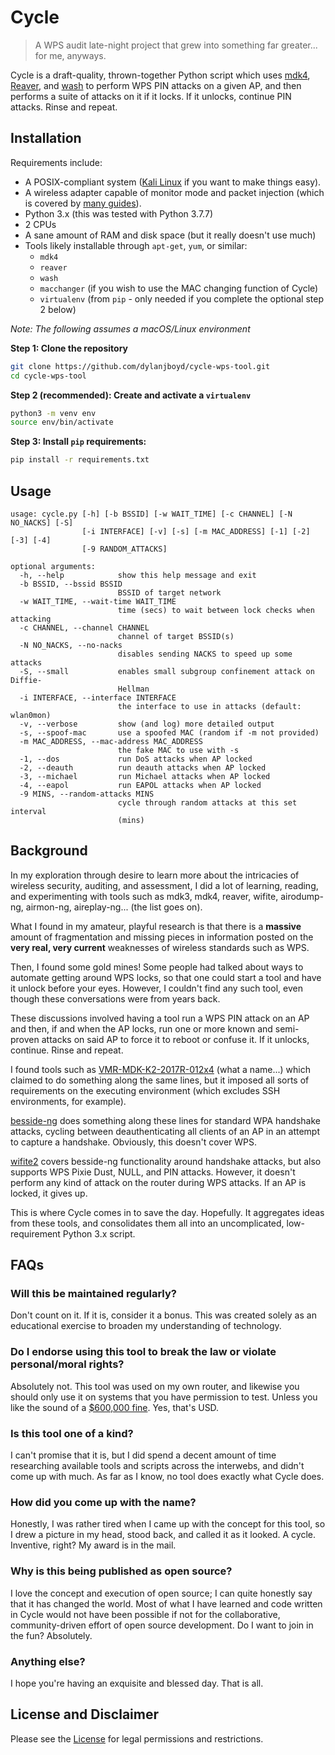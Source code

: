 # Cycle

> A WPS audit late-night project that grew into something far greater... for me, anyways.

Cycle is a draft-quality, thrown-together Python script which uses [mdk4](https://github.com/aircrack-ng/mdk4), [Reaver](https://github.com/t6x/reaver-wps-fork-t6x), and [wash](https://github.com/t6x/reaver-wps-fork-t6x#wash-usage) to perform WPS PIN attacks on a given AP, and then performs a suite of attacks on it if it locks. If it unlocks, continue PIN attacks. Rinse and repeat.

## Installation

Requirements include:

- A POSIX-compliant system ([Kali Linux](https://www.kali.org) if you want to make things easy).
- A wireless adapter capable of monitor mode and packet injection (which is covered by [many guides](https://kennyvn.com/best-wireless-adapters-kali-linux/)).
- Python 3.x (this was tested with Python 3.7.7)
- 2 CPUs
- A sane amount of RAM and disk space (but it really doesn't use much)
- Tools likely installable through `apt-get`, `yum`, or similar:
    - `mdk4`
    - `reaver`
    - `wash`
    - `macchanger` (if you wish to use the MAC changing function of Cycle)
    - `virtualenv` (from `pip` - only needed if you complete the optional step 2 below)

*Note: The following assumes a macOS/Linux environment*

**Step 1: Clone the repository**

```bash
git clone https://github.com/dylanjboyd/cycle-wps-tool.git
cd cycle-wps-tool
```

**Step 2 (recommended): Create and activate a `virtualenv`**

```bash
python3 -m venv env
source env/bin/activate
```

**Step 3: Install `pip` requirements:**

```bash
pip install -r requirements.txt
```

## Usage

```
usage: cycle.py [-h] [-b BSSID] [-w WAIT_TIME] [-c CHANNEL] [-N NO_NACKS] [-S]
                [-i INTERFACE] [-v] [-s] [-m MAC_ADDRESS] [-1] [-2] [-3] [-4]
                [-9 RANDOM_ATTACKS]

optional arguments:
  -h, --help            show this help message and exit
  -b BSSID, --bssid BSSID
                        BSSID of target network
  -w WAIT_TIME, --wait-time WAIT_TIME
                        time (secs) to wait between lock checks when attacking
  -c CHANNEL, --channel CHANNEL
                        channel of target BSSID(s)
  -N NO_NACKS, --no-nacks
                        disables sending NACKS to speed up some attacks
  -S, --small           enables small subgroup confinement attack on Diffie-
                        Hellman
  -i INTERFACE, --interface INTERFACE
                        the interface to use in attacks (default: wlan0mon)
  -v, --verbose         show (and log) more detailed output
  -s, --spoof-mac       use a spoofed MAC (random if -m not provided)
  -m MAC_ADDRESS, --mac-address MAC_ADDRESS
                        the fake MAC to use with -s
  -1, --dos             run DoS attacks when AP locked
  -2, --deauth          run deauth attacks when AP locked
  -3, --michael         run Michael attacks when AP locked
  -4, --eapol           run EAPOL attacks when AP locked
  -9 MINS, --random-attacks MINS
                        cycle through random attacks at this set interval
                        (mins)
```

## Background

In my exploration through desire to learn more about the intricacies of wireless security, auditing, and assessment, I did a lot of learning, reading, and experimenting with tools such as mdk3, mdk4, reaver, wifite, airodump-ng, airmon-ng, aireplay-ng... (the list goes on).

What I found in my amateur, playful research is that there is a **massive** amount of fragmentation and missing pieces in information posted on the **very real, very current** weaknesses of wireless standards such as WPS.

Then, I found some gold mines! Some people had talked about ways to automate getting around WPS locks, so that one could start a tool and have it unlock before your eyes. However, I couldn't find any such tool, even though these conversations were from years back.

These discussions involved having a tool run a WPS PIN attack on an AP and then, if and when the AP locks, run one or more known and semi-proven attacks on said AP to force it to reboot or confuse it. If it unlocks, continue. Rinse and repeat.

I found tools such as [VMR-MDK-K2-2017R-012x4](https://github.com/chunkingz/VMR-MDK-K2-2017R-012x4) (what a name...) which claimed to do something along the same lines, but it imposed all sorts of requirements on the executing environment (which excludes SSH environments, for example).

[besside-ng](https://www.aircrack-ng.org/doku.php?id=besside-ng) does something along these lines for standard WPA handshake attacks, cycling between deauthenticating all clients of an AP in an attempt to capture a handshake. Obviously, this doesn't cover WPS.

[wifite2](https://github.com/derv82/wifite2) covers besside-ng functionality around handshake attacks, but also supports WPS Pixie Dust, NULL, and PIN attacks. However, it doesn't perform any kind of attack on the router during WPS attacks. If an AP is locked, it gives up.

This is where Cycle comes in to save the day. Hopefully. It aggregates ideas from these tools, and consolidates them all into an uncomplicated, low-requirement Python 3.x script.

## FAQs

### Will this be maintained regularly?

Don't count on it. If it is, consider it a bonus. This was created solely as an educational exercise to broaden my understanding of technology.

### Do I endorse using this tool to break the law or violate personal/moral rights?

Absolutely not. This tool was used on my own router, and likewise you should only use it on systems that you have permission to test. Unless you like the sound of a [$600,000 fine](https://edition.cnn.com/2014/10/03/travel/marriott-fcc-wi-fi-fine/index.html). Yes, that's USD.

### Is this tool one of a kind?

I can't promise that it is, but I did spend a decent amount of time researching available tools and scripts across the interwebs, and didn't come up with much. As far as I know, no tool does exactly what Cycle does.

### How did you come up with the name?

Honestly, I was rather tired when I came up with the concept for this tool, so I drew a picture in my head, stood back, and called it as it looked. A cycle. Inventive, right? My award is in the mail.

### Why is this being published as open source?

I love the concept and execution of open source; I can quite honestly say that it has changed the world. Most of what I have learned and code written in Cycle would not have been possible if not for the collaborative, community-driven effort of open source development. Do I want to join in the fun? Absolutely.

### Anything else?

I hope you're having an exquisite and blessed day. That is all.

## License and Disclaimer

Please see the [License](./LICENSE.md) for legal permissions and restrictions.